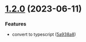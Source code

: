 # [1.2.0](https://github.com/yujiosaka/puppet-king-of-time/compare/v1.1.1...v1.2.0) (2023-06-11)


### Features

* convert to typescript ([5a938a8](https://github.com/yujiosaka/puppet-king-of-time/commit/5a938a878c8f4addf4fe93556f40434b5956b1c5))
